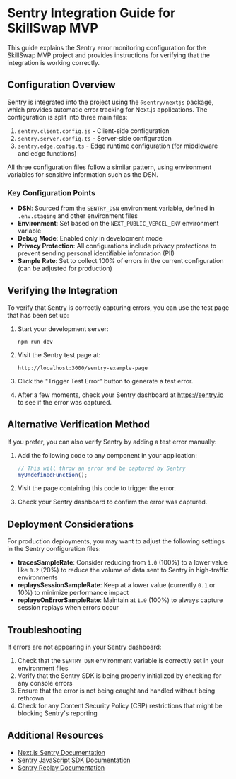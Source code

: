 # Sentry Integration Guide for SkillSwap MVP

This guide explains the Sentry error monitoring configuration for the SkillSwap MVP project and provides instructions for verifying that the integration is working correctly.

## Configuration Overview

Sentry is integrated into the project using the `@sentry/nextjs` package, which provides automatic error tracking for Next.js applications. The configuration is split into three main files:

1. `sentry.client.config.js` - Client-side configuration
2. `sentry.server.config.ts` - Server-side configuration 
3. `sentry.edge.config.ts` - Edge runtime configuration (for middleware and edge functions)

All three configuration files follow a similar pattern, using environment variables for sensitive information such as the DSN.

### Key Configuration Points

- **DSN**: Sourced from the `SENTRY_DSN` environment variable, defined in `.env.staging` and other environment files
- **Environment**: Set based on the `NEXT_PUBLIC_VERCEL_ENV` environment variable
- **Debug Mode**: Enabled only in development mode
- **Privacy Protection**: All configurations include privacy protections to prevent sending personal identifiable information (PII)
- **Sample Rate**: Set to collect 100% of errors in the current configuration (can be adjusted for production)

## Verifying the Integration

To verify that Sentry is correctly capturing errors, you can use the test page that has been set up:

1. Start your development server:
   ```
   npm run dev
   ```

2. Visit the Sentry test page at:
   ```
   http://localhost:3000/sentry-example-page
   ```

3. Click the "Trigger Test Error" button to generate a test error.

4. After a few moments, check your Sentry dashboard at https://sentry.io to see if the error was captured.

## Alternative Verification Method

If you prefer, you can also verify Sentry by adding a test error manually:

1. Add the following code to any component in your application:
   ```javascript
   // This will throw an error and be captured by Sentry
   myUndefinedFunction();
   ```

2. Visit the page containing this code to trigger the error.

3. Check your Sentry dashboard to confirm the error was captured.

## Deployment Considerations

For production deployments, you may want to adjust the following settings in the Sentry configuration files:

- **tracesSampleRate**: Consider reducing from `1.0` (100%) to a lower value like `0.2` (20%) to reduce the volume of data sent to Sentry in high-traffic environments
- **replaysSessionSampleRate**: Keep at a lower value (currently `0.1` or 10%) to minimize performance impact
- **replaysOnErrorSampleRate**: Maintain at `1.0` (100%) to always capture session replays when errors occur

## Troubleshooting

If errors are not appearing in your Sentry dashboard:

1. Check that the `SENTRY_DSN` environment variable is correctly set in your environment files
2. Verify that the Sentry SDK is being properly initialized by checking for any console errors
3. Ensure that the error is not being caught and handled without being rethrown
4. Check for any Content Security Policy (CSP) restrictions that might be blocking Sentry's reporting

## Additional Resources

- [Next.js Sentry Documentation](https://docs.sentry.io/platforms/javascript/guides/nextjs/)
- [Sentry JavaScript SDK Documentation](https://docs.sentry.io/platforms/javascript/)
- [Sentry Replay Documentation](https://docs.sentry.io/platforms/javascript/session-replay/)
